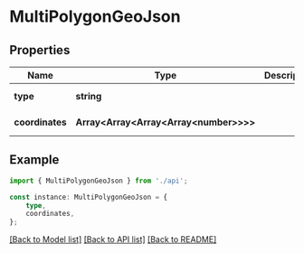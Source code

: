 # MultiPolygonGeoJson


## Properties

Name | Type | Description | Notes
------------ | ------------- | ------------- | -------------
**type** | **string** |  | [default to undefined]
**coordinates** | **Array&lt;Array&lt;Array&lt;Array&lt;number&gt;&gt;&gt;&gt;** |  | [default to undefined]

## Example

```typescript
import { MultiPolygonGeoJson } from './api';

const instance: MultiPolygonGeoJson = {
    type,
    coordinates,
};
```

[[Back to Model list]](../README.md#documentation-for-models) [[Back to API list]](../README.md#documentation-for-api-endpoints) [[Back to README]](../README.md)
